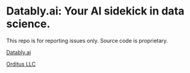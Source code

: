 # Datably.ai: Your AI sidekick in data science.

This repo is for reporting issues only. Source code is proprietary.

[Datably.ai](https://datably.ai)

[Orditus LLC](https://orditus.com)